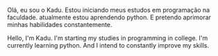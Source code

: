 Olá, eu sou o Kadu.
Estou iniciando meus estudos em programação na faculdade.
atualmente estou aprendendo python. E pretendo aprimorar minhas habilidades constantemente.

Hello, I'm Kadu.
I'm starting my studies in programming in college.
I'm currently learning python. And I intend to constantly improve my skills.
